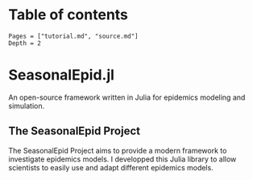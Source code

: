 # Table of contents
```@contents
Pages = ["tutorial.md", "source.md"]
Depth = 2
```


# SeasonalEpid.jl

An open-source framework written in Julia for epidemics modeling and simulation.

## The SeasonalEpid Project

The SeasonalEpid Project aims to provide a modern framework to investigate epidemics models. I developped this Julia library to allow scientists to easily use and adapt different epidemics models.